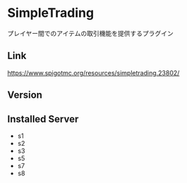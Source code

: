 # SimpleTrading
プレイヤー間でのアイテムの取引機能を提供するプラグイン

## Link
https://www.spigotmc.org/resources/simpletrading.23802/

## Version

## Installed Server
- s1
- s2
- s3
- s5
- s7
- s8
